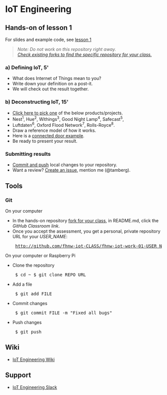 # IoT Engineering
## Hands-on of lesson 1
For slides and example code, see [lesson 1](../../../fhnw-iot/blob/master/01/README.md)

> *Note: Do not work on this repository right away.*<br/>
> *[Check existing forks to find the specific repository for your class.](../../network/members)*

### a) Defining IoT, 5'
* What does Internet of Things mean to you?
* Write down your definition on a post-it.
* We will check out the result together.

### b) Deconstructing IoT, 15'
* [Click here to pick one](https://duckduckgo.com/?q=random+number+between+1+and+8) of the below products/projects.
* Nest<sup>1</sup>, Hue<sup>2</sup>, Withings<sup>3</sup>, Good Night Lamp<sup>4</sup>, Safecast<sup>5</sup>,
* Luftdaten<sup>6</sup>, Oxford Flood Network<sup>7</sup>, Rolls-Royce<sup>8</sup>.
* Draw a reference model of how it works.
* Here is a [connected door example](https://pbs.twimg.com/media/DaQ91NUXkAA_VFY.png:large).
* Be ready to present your result.

### Submitting results
* [Commit and push](#git) local changes to your repository.
* Want a review? [Create an issue](../../issues/new), mention me (@tamberg).

## Tools
### Git
On your computer
* In the hands-on repository [fork for your class](../../network/members), in README.md, click the _GitHub Classroom link_.
* Once you accept the assessment, you get a personal, private repository URL for your _USER_NAME_:<pre>
http://github.com/fhnw-iot-CLASS/fhnw-iot-work-01-USER_NAME</pre>

On your computer or Raspberry Pi
* Clone the repository<pre>
    $ cd ~
    $ git clone REPO_URL</pre>
* Add a file<pre>
    $ git add FILE</pre>
* Commit changes<pre>
    $ git commit FILE -m "Fixed all bugs"</pre>
* Push changes<pre>
    $ git push</pre>

## Wiki
- [IoT Engineering Wiki](https://github.com/tamberg/fhnw-iot/wiki)

## Support
- [IoT Engineering Slack](https://fhnw-iot.slack.com/)
